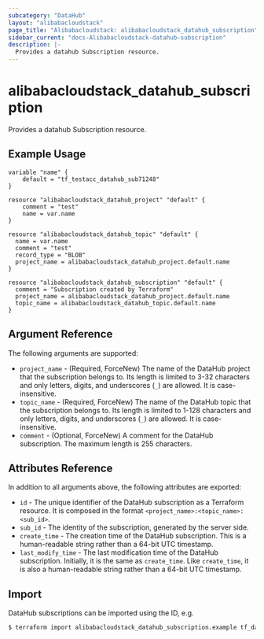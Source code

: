 ```yaml
---
subcategory: "DataHub"
layout: "alibabacloudstack"
page_title: "Alibabacloudstack: alibabacloudstack_datahub_subscription"
sidebar_current: "docs-Alibabacloudstack-datahub-subscription"
description: |- 
  Provides a datahub Subscription resource.
---
```


# alibabacloudstack_datahub_subscription

Provides a datahub Subscription resource.

## Example Usage

```hcl
variable "name" {
    default = "tf_testacc_datahub_sub71248"
}

resource "alibabacloudstack_datahub_project" "default" {
    comment = "test"
    name = var.name
}

resource "alibabacloudstack_datahub_topic" "default" {
  name = var.name
  comment = "test"
  record_type = "BLOB"
  project_name = alibabacloudstack_datahub_project.default.name
}

resource "alibabacloudstack_datahub_subscription" "default" {
  comment = "Subscription created by Terraform"
  project_name = alibabacloudstack_datahub_project.default.name
  topic_name = alibabacloudstack_datahub_topic.default.name
}
```

## Argument Reference

The following arguments are supported:

* `project_name` - (Required, ForceNew) The name of the DataHub project that the subscription belongs to. Its length is limited to 3-32 characters and only letters, digits, and underscores (`_`) are allowed. It is case-insensitive.
* `topic_name` - (Required, ForceNew) The name of the DataHub topic that the subscription belongs to. Its length is limited to 1-128 characters and only letters, digits, and underscores (`_`) are allowed. It is case-insensitive.
* `comment` - (Optional, ForceNew) A comment for the DataHub subscription. The maximum length is 255 characters.

## Attributes Reference

In addition to all arguments above, the following attributes are exported:

* `id` - The unique identifier of the DataHub subscription as a Terraform resource. It is composed in the format `<project_name>:<topic_name>:<sub_id>`.
* `sub_id` - The identity of the subscription, generated by the server side.
* `create_time` - The creation time of the DataHub subscription. This is a human-readable string rather than a 64-bit UTC timestamp.
* `last_modify_time` - The last modification time of the DataHub subscription. Initially, it is the same as `create_time`. Like `create_time`, it is also a human-readable string rather than a 64-bit UTC timestamp.

## Import

DataHub subscriptions can be imported using the ID, e.g.

```bash
$ terraform import alibabacloudstack_datahub_subscription.example tf_datahub_project:tf_datahub_topic:1539073399567UgCzY
```
